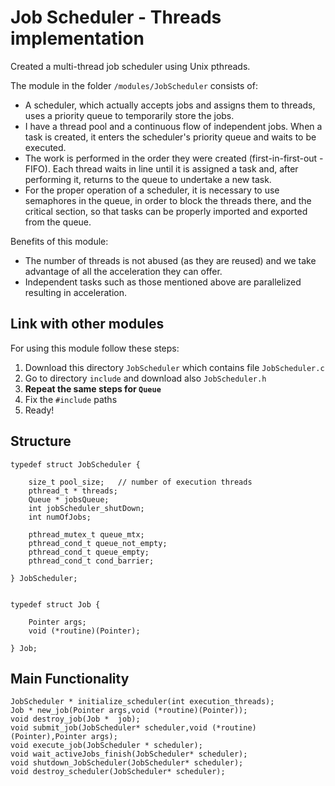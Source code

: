 # Job Scheduler - Threads implementation
Created a multi-thread job scheduler using Unix pthreads.

The module in the folder ```/modules/JobScheduler``` consists of:

- A scheduler, which actually accepts jobs and assigns them to threads, uses a priority queue to temporarily store the jobs. 
- I have a thread pool and a continuous flow of independent jobs. When a task is created, it enters the scheduler's priority queue and waits to be executed. 
- The work is performed in the order they were created (first-in-first-out - FIFO). Each thread waits in line until it is assigned a task and, after performing it, returns to the queue to undertake a new task. 
- For the proper operation of a scheduler, it is necessary to use semaphores in the queue, in order to block the threads there, and the critical section, so that tasks can be properly imported and exported from the queue.

Benefits of this module:

- The number of threads is not abused (as they are reused) and we take advantage of all the acceleration they can offer.
- Independent tasks such as those mentioned above are parallelized resulting in acceleration.


## Link with other modules
For using this module follow these steps:
1. Download this directory ```JobScheduler``` which contains file ```JobScheduler.c```
2. Go to directory ```include``` and download also ```JobScheduler.h```
3. __Repeat the same steps for ```Queue```__
4. Fix the ```#include``` paths
5. Ready!


## Structure
```
typedef struct JobScheduler {

	size_t pool_size;   // number of execution threads
	pthread_t * threads;
	Queue * jobsQueue;
	int jobScheduler_shutDown;
	int numOfJobs;

	pthread_mutex_t queue_mtx;
	pthread_cond_t queue_not_empty;
	pthread_cond_t queue_empty;
	pthread_cond_t cond_barrier;
	
} JobScheduler;


typedef struct Job {

	Pointer args;
	void (*routine)(Pointer);

} Job;
```

## Main Functionality
```
JobScheduler * initialize_scheduler(int execution_threads);
Job * new_job(Pointer args,void (*routine)(Pointer));
void destroy_job(Job *  job);
void submit_job(JobScheduler* scheduler,void (*routine)(Pointer),Pointer args);
void execute_job(JobScheduler * scheduler);
void wait_activeJobs_finish(JobScheduler* scheduler);
void shutdown_JobScheduler(JobScheduler* scheduler);
void destroy_scheduler(JobScheduler* scheduler);
```
